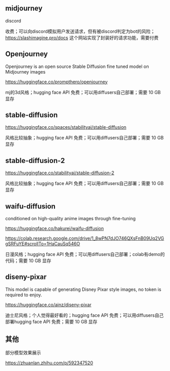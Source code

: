 
## midjourney

discord

收费；可以向discord模拟用户发送请求，但有被discord判定为bot的风险；https://slashimagine.pro/docs 这个网站实现了封装好的请求功能，需要付费

## Openjourney

Openjourney is an open source 
Stable Diffusion fine tuned model on Midjourney images

https://huggingface.co/prompthero/openjourney

mj的3d风格；hugging face API 免费；可以用diffusers自己部署；需要 10 GB 显存

## stable-diffusion

https://huggingface.co/spaces/stabilityai/stable-diffusion

风格比较抽象；hugging face API 免费；可以用diffusers自己部署；需要 10 GB 显存

## stable-diffusion-2

https://huggingface.co/stabilityai/stable-diffusion-2

风格比较抽象；hugging face API 免费；可以用diffusers自己部署；需要 10 GB 显存

## waifu-diffusion

conditioned on high-quality anime images through fine-tuning

https://huggingface.co/hakurei/waifu-diffusion

https://colab.research.google.com/drive/1_8wPN7dJO746QXsFnB09Uq2VGgSRFuYE#scrollTo=1HaCauSq546O

日漫风格；hugging face API 免费；可以用diffusers自己部署；colab有demo的代码；需要 10 GB 显存

## diseny-pixar

This model is capable of generating Disney Pixar style images, no token is required to enjoy.

https://huggingface.co/ainz/diseny-pixar

迪士尼风格；个人觉得最好看的；hugging face API 免费；可以用diffusers自己部署hugging face API 免费；需要 10 GB 显存

## 其他

部分模型效果展示

https://zhuanlan.zhihu.com/p/592347520